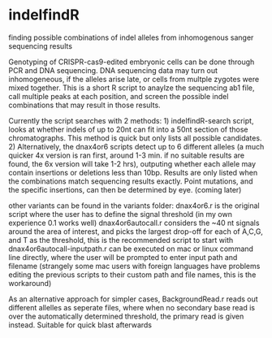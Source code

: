 # indelfindR
finding possible combinations of indel alleles from inhomogenous sanger sequencing results

Genotyping of CRISPR-cas9-edited embryonic cells can be done through PCR and DNA sequencing. DNA sequencing data may turn out inhomogeneous, if the alleles arise late, or cells from multple zygotes were mixed together.
This is a short R script to anaylze the sequencing ab1 file, call multiple peaks at each position, and screen the possible indel combinations that may result in those results.

Currently the script searches with 2 methods: 1) indelfindR-search script, looks at whether indels of up to 20nt can fit into a 50nt section of those chromatographs. This method is quick but only lists all possible candidates. 2) Alternatively, the dnax4or6 scripts detect up to 6 different alleles (a much quicker 4x version is ran first, around 1-3 min. if no suitable results are found, the 6x version will take 1-2 hrs), outputing whether each allele may contain insertions or deletions less than 10bp. Results are only listed when the combinations match sequencing results exactly. Point mutations, and the specific insertions, can then be determined by eye. (coming later)

other variants can be found in the variants folder:
dnax4or6.r is the original script where the user has to define the signal threshold (in my own experience 0.1 works well)
dnax4or6autocall.r considers the ~40 nt signals around the area of interest, and picks the largest drop-off for each of A,C,G, and T as the threshold, this is the recommended script to start with
dnax4or6autocall-inputpath.r can be executed on mac or linux command line directly, where the user will be prompted to enter input path and filename (strangely some mac users with foreign languages have problems editing the previous scripts to their custom path and file names, this is the workaround)

As an alternative approach for simpler cases, BackgroundRead.r reads out different allelles as seperate files, where when no secondary base read is over the automatically determined threshold, the primary read is given instead. Suitable for quick blast afterwards
